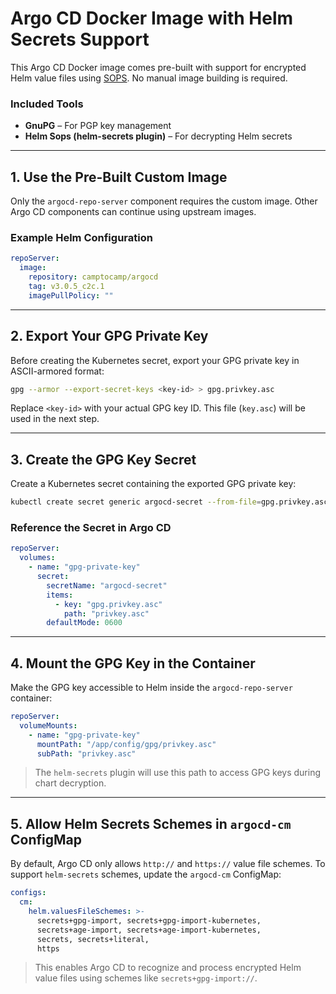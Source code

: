 # Argo CD Docker Image with Helm Secrets Support

This Argo CD Docker image comes pre-built with support for encrypted Helm value files using [SOPS](https://github.com/mozilla/sops). No manual image building is required.

### Included Tools

- **GnuPG** – For PGP key management
- **Helm Sops (helm-secrets plugin)** – For decrypting Helm secrets

---

## 1. Use the Pre-Built Custom Image

Only the `argocd-repo-server` component requires the custom image. Other Argo CD components can continue using upstream images.

### Example Helm Configuration

```yaml
repoServer:
  image:
    repository: camptocamp/argocd
    tag: v3.0.5_c2c.1
    imagePullPolicy: ""
```

---

## 2. Export Your GPG Private Key

Before creating the Kubernetes secret, export your GPG private key in ASCII-armored format:

```bash
gpg --armor --export-secret-keys <key-id> > gpg.privkey.asc
```

Replace `<key-id>` with your actual GPG key ID. This file (`key.asc`) will be used in the next step.

---

## 3. Create the GPG Key Secret

Create a Kubernetes secret containing the exported GPG private key:

```bash
kubectl create secret generic argocd-secret --from-file=gpg.privkey.asc -n argocd
```

### Reference the Secret in Argo CD

```yaml
repoServer:
  volumes:
    - name: "gpg-private-key"
      secret:
        secretName: "argocd-secret"
        items:
          - key: "gpg.privkey.asc"
            path: "privkey.asc"
        defaultMode: 0600
```

---

## 4. Mount the GPG Key in the Container

Make the GPG key accessible to Helm inside the `argocd-repo-server` container:

```yaml
repoServer:
  volumeMounts:
    - name: "gpg-private-key"
      mountPath: "/app/config/gpg/privkey.asc"
      subPath: "privkey.asc"
```

> The `helm-secrets` plugin will use this path to access GPG keys during chart decryption.

---

## 5. Allow Helm Secrets Schemes in `argocd-cm` ConfigMap

By default, Argo CD only allows `http://` and `https://` value file schemes. To support `helm-secrets` schemes, update the `argocd-cm` ConfigMap:

```yaml
configs:
  cm:
    helm.valuesFileSchemes: >-
      secrets+gpg-import, secrets+gpg-import-kubernetes,
      secrets+age-import, secrets+age-import-kubernetes,
      secrets, secrets+literal,
      https
```

> This enables Argo CD to recognize and process encrypted Helm value files using schemes like `secrets+gpg-import://`.
